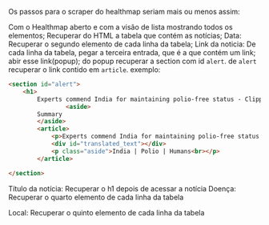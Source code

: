 Os passos para o scraper do healthmap seriam mais ou menos assim:

Com o Healthmap aberto e com a visão de lista mostrando todos os elementos;
Recuperar do HTML a tabela que contém as notícias;
Data:
Recuperar o segundo elemento de cada linha da tabela;
Link da noticia:
De cada linha da tabela, pegar a terceira entrada, que é a que contém um link;
abir esse link(popup);
do popup recuperar a section com id `alert`.
de `alert` recuperar o link contido em `article`.
exemplo:
````html
<section id="alert">
    <h1>
        Experts commend India for maintaining polio-free status - Clipper28 (satire) (press release) (blog) - <img class="f" src="./images/feeds/g.png" title="Google News" alt="Google News"> - 06/13/2018    </h1>
                <aside>
        Summary
        </aside>
        <article>
            <p>Experts commend India for maintaining polio-free status   Eleven cases have been registered in 2018 in only two countries – Afghanistan and Pakistan. “The experts appreciate the example that India sets for the rest of the world. By eliminating polio in India, the country has demonstrated that global polio ... <a href="ln.php?5853956" target="_blank">view full article</a></p>
            <div id="translated_text"></div>
            <p class="aside">India | Polio | Humans<br></p>
        </article>

</section>
````
Título da notícia:
Recuperar o h1 depois de acessar a notícia
Doença:
Recuperar o quarto elemento de cada linha da tabela

Local:
Recuperar o quinto elemento de cada linha da tabela